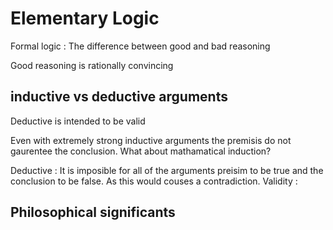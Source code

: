 # Elementary Logic

Formal logic
: The difference between good and bad reasoning 

Good reasoning is rationally convincing


## inductive vs deductive arguments
Deductive is intended to be valid

Even with extremely strong inductive arguments the premisis do not gaurentee the conclusion.
What about mathamatical induction?

Deductive
: It is imposible for all of the arguments preisim to be true and the conclusion to be false. As this would couses a contradiction.
Validity
:

## Philosophical significants

